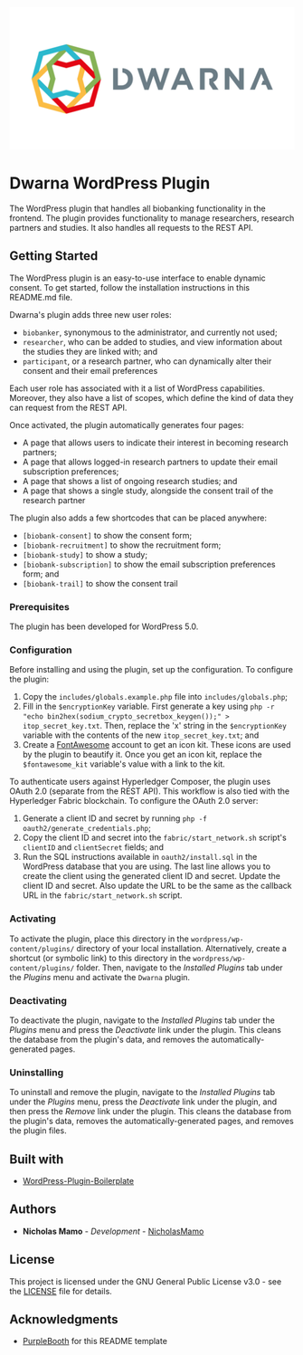 ![](https://github.com/NicholasMamo/dwarna/raw/master/assets/logo.png "Dwarna Logo")

# Dwarna WordPress Plugin

The WordPress plugin that handles all biobanking functionality in the frontend.
The plugin provides functionality to manage researchers, research partners and studies.
It also handles all requests to the REST API.

## Getting Started

The WordPress plugin is an easy-to-use interface to enable dynamic consent.
To get started, follow the installation instructions in this README.md file.

Dwarna's plugin adds three new user roles:

* `biobanker`, synonymous to the administrator, and currently not used;
* `researcher`, who can be added to studies, and view information about the studies they are linked with; and
* `participant`, or a research partner, who can dynamically alter their consent and their email preferences

Each user role has associated with it a list of WordPress capabilities.
Moreover, they also have a list of scopes, which define the kind of data they can request from the REST API.

Once activated, the plugin automatically generates four pages:

* A page that allows users to indicate their interest in becoming research partners;
* A page that allows logged-in research partners to update their email subscription preferences;
* A page that shows a list of ongoing research studies; and
* A page that shows a single study, alongside the consent trail of the research partner

The plugin also adds a few shortcodes that can be placed anywhere:

* `[biobank-consent]` to show the consent form;
* `[biobank-recruitment]` to show the recruitment form;
* `[biobank-study]` to show a study;
* `[biobank-subscription]` to show the email subscription preferences form; and
* `[biobank-trail]` to show the consent trail

### Prerequisites

The plugin has been developed for WordPress 5.0.

### Configuration

Before installing and using the plugin, set up the configuration.
To configure the plugin:

1. Copy the `includes/globals.example.php` file into `includes/globals.php`;
2. Fill in the `$encryptionKey` variable.
   First generate a key using `php -r "echo bin2hex(sodium_crypto_secretbox_keygen());" > itop_secret_key.txt`.
   Then, replace the 'x' string in the `$encryptionKey` variable with the contents of the new `itop_secret_key.txt`; and
3. Create a [FontAwesome](https://fontawesome.com/) account to get an icon kit.
   These icons are used by the plugin to beautify it.
   Once you get an icon kit, replace the `$fontawesome_kit` variable's value with a link to the kit.

To authenticate users against Hyperledger Composer, the plugin uses OAuth 2.0 (separate from the REST API).
This workflow is also tied with the Hyperledger Fabric blockchain.
To configure the OAuth 2.0 server:

1. Generate a client ID and secret by running `php -f oauth2/generate_credentials.php`;
2. Copy the client ID and secret into the `fabric/start_network.sh` script's `clientID` and `clientSecret` fields; and
3. Run the SQL instructions available in `oauth2/install.sql` in the WordPress database that you are using.
   The last line allows you to create the client using the generated client ID and secret.
   Update the client ID and secret.
   Also update the URL to be the same as the callback URL in the `fabric/start_network.sh` script.

### Activating

To activate the plugin, place this directory in the `wordpress/wp-content/plugins/` directory of your local installation.
Alternatively, create a shortcut (or symbolic link) to this directory in the `wordpress/wp-content/plugins/` folder.
Then, navigate to the _Installed Plugins_ tab under the _Plugins_ menu and activate the `Dwarna` plugin.

### Deactivating

To deactivate the plugin, navigate to the _Installed Plugins_ tab under the _Plugins_ menu and press the _Deactivate_ link under the plugin.
This cleans the database from the plugin's data, and removes the automatically-generated pages.

### Uninstalling

To uninstall and remove the plugin, navigate to the _Installed Plugins_ tab under the _Plugins_ menu, press the _Deactivate_ link under the plugin, and then press the _Remove_ link under the plugin.
This cleans the database from the plugin's data, removes the automatically-generated pages, and removes the plugin files.

## Built with

* [WordPress-Plugin-Boilerplate](https://github.com/devinvinson/WordPress-Plugin-Boilerplate/)

## Authors

* **Nicholas Mamo** - *Development* - [NicholasMamo](https://github.com/NicholasMamo)

## License

This project is licensed under the GNU General Public License v3.0 - see the [LICENSE](LICENSE) file for details.

## Acknowledgments

* [PurpleBooth](https://gist.github.com/PurpleBooth/109311bb0361f32d87a2) for this README template
